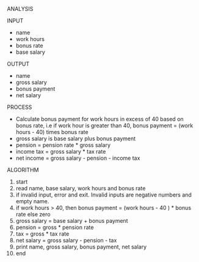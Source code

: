 ANALYSIS

INPUT

- name
- work hours
- bonus rate
- base salary

OUTPUT

- name
- gross salary
- bonus payment
- net salary

PROCESS

- Calculate bonus payment for work hours in excess of 40 based on bonus rate, i.e 
    if work hour is greater than 40, bonus payment = (work hours - 40) times bonus rate
- gross salary is base salary plus bonus payment
- pension = pension rate * gross salary
- income tax = gross salary * tax rate
- net income = gross salary - pension - income tax

ALGORITHM

1. start
2. read name, base salary, work hours and bonus rate
3. if invalid input, error and exit. Invalid inputs are negative numbers and empty name.
4. if work hours > 40, then bonus payment = (work hours - 40 ) * bonus rate else zero
5. gross salary = base salary + bonus payment
6. pension = gross * pension rate
7. tax = gross * tax rate
8. net salary = gross salary - pension - tax
9. print name, gross salary, bonus payment, net salary
10. end

